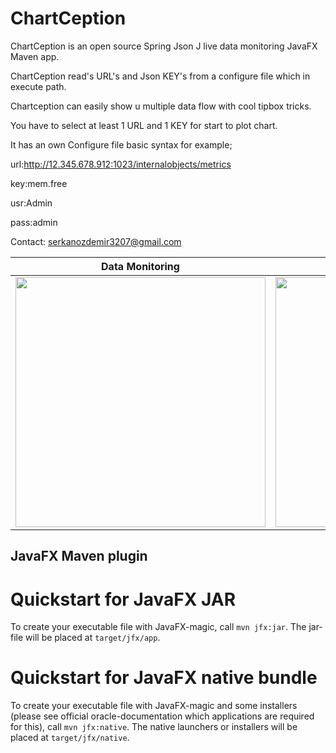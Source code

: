 # ChartCeption
ChartCeption is an open source Spring Json J live data monitoring JavaFX Maven app.


ChartCeption read's URL's and Json KEY's from a configure file which in execute path.

Chartception can easily show u multiple data flow with cool tipbox tricks.

You have to select at least 1 URL and 1 KEY for start to plot chart.

It has an own Configure file basic syntax for example;

url:http://12.345.678.912:1023/internalobjects/metrics

key:mem.free

usr:Admin

pass:admin

Contact: serkanozdemir3207@gmail.com

   Data Monitoring     | Settings
-------------------------|-------------------------
<img src="http://i.hizliresim.com/E35RVv.jpg" width="400">  | <img src="http://i.hizliresim.com/jBVW49.jpg" width="400">

## JavaFX Maven plugin 
Quickstart for JavaFX JAR
=========================
To create your executable file with JavaFX-magic, call `mvn jfx:jar`. The jar-file will be placed at `target/jfx/app`.

Quickstart for JavaFX native bundle
===================================
To create your executable file with JavaFX-magic and some installers (please see official oracle-documentation which applications are required for this), call `mvn jfx:native`. The native launchers or installers will be placed at `target/jfx/native`.


